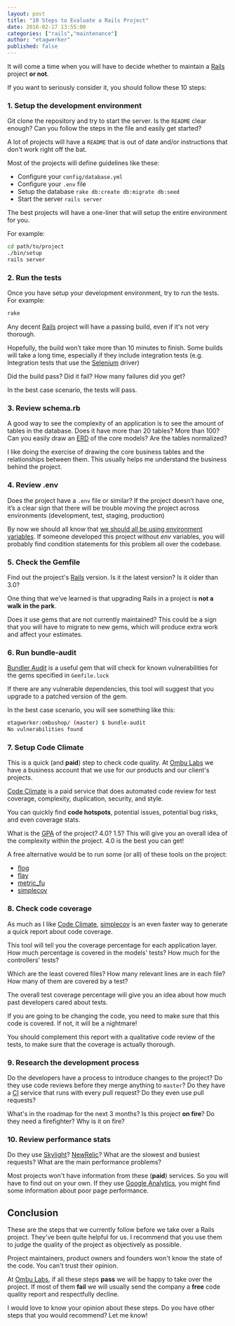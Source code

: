 ```yaml
---
layout: post
title: "10 Steps to Evaluate a Rails Project"
date: 2016-02-17 13:55:00
categories: ["rails","maintenance"]
author: "etagwerker"
published: false
---
```


It will come a time when you will have to decide whether to maintain a [Rails](http://rubyonrails.org) project **or not**.

If you want to seriously consider it, you should follow these 10 steps:

### 1. Setup the development environment

Git clone the repository and try to start the server. Is the `README` clear enough? Can you follow the steps in the file and easily get started?

A lot of projects will have a `README` that is out of date and/or instructions that don't work right off the bat.

Most of the projects will define guidelines like these:

* Configure your `config/database.yml`
* Configure your `.env` file
* Setup the database `rake db:create db:migrate db:seed`
* Start the server `rails server`

The best projects will have a one-liner that will setup the entire environment for you.

<!--more-->

For example:

```bash
cd path/to/project
./bin/setup
rails server
```

### 2. Run the tests

Once you have setup your development environment, try to run the tests. For example:

```bash
rake
```

Any decent [Rails](http://rubyonrails.org) project will have a passing build, even if it's not very thorough.

Hopefully, the build won’t take more than 10 minutes to finish. Some builds will take a long time, especially if they include integration tests (e.g. Integration tests that use the [Selenium](http://www.seleniumhq.org) driver)

Did the build pass? Did it fail? How many failures did you get?

In the best case scenario, the tests will pass.

### 3. Review schema.rb

A good way to see the complexity of an application is to see the amount of tables in the database. Does it have more than 20 tables? More than 100? Can you easily draw an [ERD](https://en.wikipedia.org/wiki/Entity–relationship_model) of the core models? Are the tables normalized?

I like doing the exercise of drawing the core business tables and the relationships between them. This usually helps me understand the business behind the project.

### 4. Review .env

Does the project have a `.env` file or similar? If the project doesn’t have one, it’s a clear sign that there will be trouble moving the project across environments (development, test, staging, production)

By now we should all know that [we should all be using environment variables](http://12factor.net/config). If someone developed this project without *env* variables, you will probably find condition statements for this problem all over the codebase.

### 5. Check the Gemfile

Find out the project's [Rails](http://rubyonrails.org) version. Is it the latest version? Is it older than 3.0?

One thing that we’ve learned is that upgrading Rails in a project is **not a walk in the park**.

Does it use gems that are not currently maintained? This could be a sign that you will have to migrate to new gems, which will produce extra work and affect your estimates.

### 6. Run bundle-audit

[Bundler Audit](https://rubygems.org/gems/bundler-audit) is a useful gem that will check for known vulnerabilities for the gems specified in `Gemfile.lock`

If there are any vulnerable dependencies, this tool will suggest that you upgrade to a patched version of the gem.

In the best case scenario, you will see something like this:

```bash
etagwerker:ombushop/ (master) $ bundle-audit
No vulnerabilities found
```

### 7. Setup Code Climate

This is a quick (and **paid**) step to check code quality. At [Ombu Labs](https://www.ombulabs.com) we have a business account that we use for our products and our client's projects.

[Code Climate](https://codeclimate.com) is a paid service that does automated code review for test coverage, complexity, duplication, security, and style.

You can quickly find **code hotspots**, potential issues, potential bug risks, and even coverage stats.

What is the [GPA](https://docs.codeclimate.com/docs/ratings) of the project? 4.0? 1.5? This will give you an overall idea of the complexity within the project. 4.0 is the best you can get!

A free alternative would be to run some (or all) of these tools on the project:

* [flog](https://rubygems.org/gems/flog)
* [flay](https://rubygems.org/gems/flay)
* [metric_fu](https://rubygems.org/gems/metric_fu)
* [simplecov](https://rubygems.org/gems/simplecov)

### 8. Check code coverage

As much as I like [Code Climate](https://codeclimate.com), [simplecov](https://rubygems.org/gems/simplecov) is an even faster way to generate a quick report about code coverage.

This tool will tell you the coverage percentage for each application layer. How much percentage is covered in the models' tests? How much for the controllers' tests?

Which are the least covered files? How many relevant lines are in each file? How many of them are covered by a test?

The overall test coverage percentage will give you an idea about how much past developers cared about tests.

If you are going to be changing the code, you need to make sure that this code is covered. If not, it will be a nightmare!

You should complement this report with a qualitative code review of the tests, to make sure that the coverage is actually thorough.

### 9. Research the development process

Do the developers have a process to introduce changes to the project? Do they use code reviews before they merge anything to `master`? Do they have a [CI](https://en.wikipedia.org/wiki/Continuous_integration) service that runs with every pull request? Do they even use pull requests?

What's in the roadmap for the next 3 months? Is this project **on fire**? Do they need a firefighter? Why is it on fire?

### 10. Review performance stats

Do they use [Skylight](https://www.skylight.io/r/qGCIS90vk2nD)? [NewRelic](http://newrelic.com)? What are the slowest and busiest requests? What are the main performance problems?

Most projects won't have information from these (**paid**) services. So you will have to find out on your own. If they use [Google Analytics](https://www.google.com/analytics/), you might find some information about poor page performance.

## Conclusion

These are the steps that we currently follow before we take over a Rails project. They've been quite helpful for us. I recommend that you use them to judge the quality of the project as objectively as possible.

Project maintainers, product owners and founders won't know the state of the code. You can't trust their opinion.

At [Ombu Labs](https://www.ombulabs.com), if all these steps **pass** we will be happy to take over the project. If most of them **fail** we will usually send the company a **free** code quality report and respectfully decline.

I would love to know your opinion about these steps. Do you have other steps that you would recommend? Let me know!

